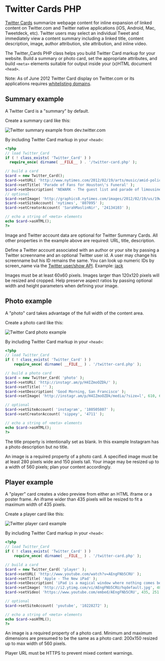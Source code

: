 # Twitter Cards PHP

[Twitter Cards](https://dev.twitter.com/docs/cards "Twitter Cards developer documentation") summarize webpage content for inline expansion of linked content on Twitter.com and Twitter native applications (iOS, Android, Mac, Tweetdeck, etc). Twitter users may select an individual Tweet and immediately view a content summary including a linked title, content description, image, author attribution, site attribution, and inline video.

The Twitter_Cards PHP class helps you build Twitter Card markup for your website. Build a summary or photo card, set the appropriate attributes, and build `<meta>` elements suitable for output inside your (x)HTML document `<head>`.

Note: As of June 2012 Twitter Card display on Twitter.com or its applications requires [whitelisting domains](https://dev.twitter.com/form/participate-twitter-cards "request Twitter Card domain whitelist inclusion").

## Summary example

A Twitter Card is a "summary" by default.

Create a summary card like this:

![Twitter summary example from dev.twitter.com](https://dev.twitter.com/sites/default/files/images_documentation/card-web-summary_0.png)

By including Twitter Card markup in your `<head>`:

```php
<?php
// load Twitter_Card
if ( ! class_exists( 'Twitter_Card' ) )
  require_once( dirname( __FILE__ ) . '/twitter-card.php' );

// build a card
$card = new Twitter_Card();
$card->setURL( 'http://www.nytimes.com/2012/02/19/arts/music/amid-police-presence-fans-congregate-for-whitney-houstons-funeral-in-newark.html' );
$card->setTitle( 'Parade of Fans for Houston\'s Funeral' );
$card->setDescription( 'NEWARK - The guest list and parade of limousines with celebrities emerging from them seemed more suited to a red carpet event in Hollywood or New York than than a gritty stretch of Sussex Avenue near the former site of the James M. Baxter Terrace public housing project here.' );
// optional
$card->setImage( 'http://graphics8.nytimes.com/images/2012/02/19/us/19whitney-span/19whitney-span-articleLarge.jpg', 600, 330 );
$card->setSiteAccount( 'nytimes', '807095' );
$card->setCreatorAccount( 'SarahMaslinNir', '24134103' );

// echo a string of <meta> elements
echo $card->asHTML();
?>
```

Image and Twitter account data are optional for Twitter Summary Cards. All other properties in the example above are required: URL, title, description.

Define a Twitter account associated with an author or your site by passing a Twitter screenname and an optional Twitter user id. A user may change his screenname but his ID remains the same. You can look up numeric IDs by screen_name via the [Twitter user/show API](https://dev.twitter.com/docs/api/1/get/users/show). Example: [jack](https://api.twitter.com/1/users/show.json?screen_name=jack "Jack Dorsey Twitter profile expressed as JSON")

Images must be at least 60x60 pixels. Images larger than 120x120 pixels will be resized and cropped. Help preserve aspect ratios by passing optional width and height parameters when defining your image.

## Photo example

A "photo" card takes advantage of the full width of the content area.

Create a photo card like this:

![Twitter Card photo example](https://dev.twitter.com/sites/default/files/images_documentation/card-web-photo_0_0.png)

By including Twitter Card markup in your `<head>`:

```php
<?php
// load Twitter_Card
if ( ! class_exists( 'Twitter_Card' ) )
	require_once( dirname( __FILE__ ) . '/twitter-card.php' );

// build a photo card
$card = new Twitter_Card( 'photo' );
$card->setURL( 'http://instagr.am/p/H4IZmoOZDk/' );
$card->setTitle( '' );
$card->setDescription( 'Good Morning, San Francisco' );
$card->setImage( 'http://instagr.am/p/H4IZmoOZDk/media/?size=l', 610, 610 );

// optional
$card->setSiteAccount( 'instagram', '180505807' );
$card->setCreatorAccount( 'sippey', '4711' );

// echo a string of <meta> elements
echo $card->asHTML();
?>
```

The title property is intentionally set as blank. In this example Instagram has a photo description but no title.

An image is a required property of a photo card. A specified image must be at least 280 pixels wide and 150 pixels tall. Your image may be resized up to a width of 560 pixels; plan your content accordingly.

## Player example

A "player" card creates a video preview from either an HTML iframe or a poster frame. An iframe wider than 435 pixels will be resized to fit a maximum width of 435 pixels.

Create a player card like this:

![Twitter player card example](https://dev.twitter.com/sites/default/files/images_documentation/card-web-player_0.png)

By including Twitter Card markup in your `<head>`:

```php
<?php
// load Twitter_Card
if ( ! class_exists( 'Twitter_Card' ) )
	require_once( dirname( __FILE__ ) . '/twitter-card.php' );

// build a card
$card = new Twitter_Card( 'player' );
$card->setURL( 'http://www.youtube.com/watch?v=AEngFNb5CRU' );
$card->setTitle( 'Apple - The New iPad' );
$card->setDescription( 'iPad is a magical window where nothing comes between you and what you love. Now that experience is even more incredible with the new iPad.' );
$card->setImage( 'http://i2.ytimg.com/vi/AEngFNb5CRU/hqdefault.jpg', 480, 360 );
$card->setVideo( 'https://www.youtube.com/embed/AEngFNb5CRU', 435, 251 );

// optional
$card->setSiteAccount( 'youtube', '10228272' );

// echo a string of <meta> elements
echo $card->asHTML();
?>
```

An image is a required property of a photo card. Minimum and maximum dimensions are presumed to be the same as a photo card: 200x150 resized up to max width of 560 pixels.

Player URL must be HTTPS to prevent mixed content warnings.